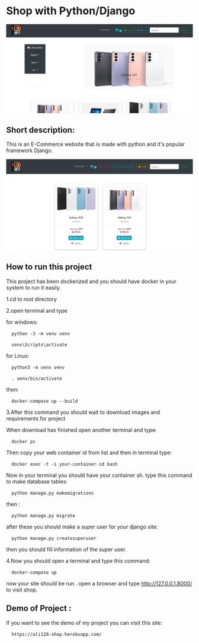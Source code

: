 # Shop with Python/Django

![alt text](https://github.com/AliHassani-128/Shop/blob/main/media/main_site.png?raw=true)

## Short description:

This is an E-Commerce website that is made with python and it's popular framework Django.

![alt text](https://github.com/AliHassani-128/Shop/blob/main/media/shop_test_image.png?raw=true)

## How to run this project

This project has been dockerized and you should have docker in your system to run it easily.

1.cd to root directory

2.open terminal and type 

for windows:

```http
  python -3 -m venv venv 
```

```http
  venv\Scripts\activate
```

for Linux:

```http
  python3 -m venv venv
```

```http
  . venv/bin/activate
```

then:

```http
  docker-compose up --build
```

3.After this command you should wait to download images and requirements for project

When download has finished open another terminal and type:

```http
  docker ps
```

Then copy your web container id from list and then in terminal type:

```http
  docker exec -t -i your-container-id bash
```

Now in your terminal you should have your container sh. type this command to make database tables:

```http
  python manage.py makemigrations
```

then :

```http
  python manage.py migrate
```

after these you should make a super user for your django site:

```http
  python manage.py createsuperuser
```

then you should fill information of the super user.

4.Now you should open a terminal and type this command:

```http
  docker-compose up
```

now your site should be run . open a browser and type http://127.0.0.1.8000/ to visit shop.

## Demo of Project :

If you want to see the demo of my project you can visit this site:

```http
  https://ali128-shop.herokuapp.com/
```









